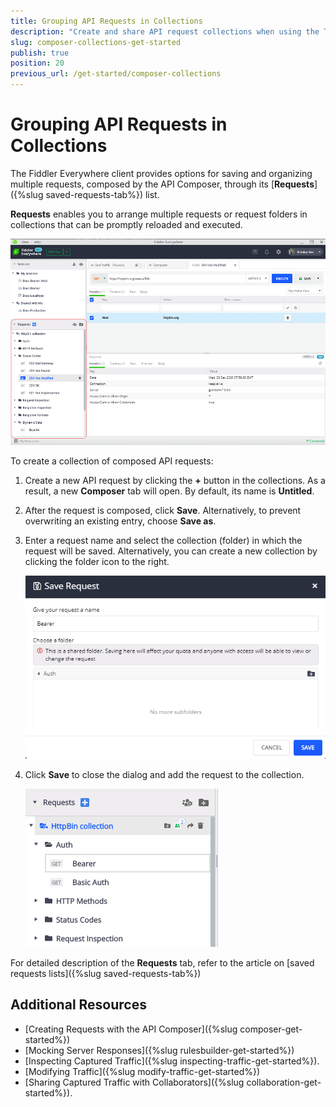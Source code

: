 ```yaml
---
title: Grouping API Requests in Collections
description: "Create and share API request collections when using the Telerik Fiddler Everywhere web-debugging HTTP-proxy client."
slug: composer-collections-get-started
publish: true
position: 20
previous_url: /get-started/composer-collections
---
```


# Grouping API Requests in Collections

The Fiddler Everywhere client provides options for saving and organizing multiple requests, composed by the API Composer, through its [**Requests**]({%slug saved-requests-tab%}) list.

**Requests** enables you to arrange multiple requests or request folders in collections that can be promptly reloaded and executed.

![Requests lists](../../images/requests/requests-list-all.png)

To create a collection of composed API requests:

1. Create a new API request by clicking the **+** button in the collections. As a result, a new **Composer** tab will open. By default, its name is **Untitled**.

2. After the request is composed, click **Save**. Alternatively, to prevent overwriting an existing entry, choose **Save as**.

3. Enter a request name and select the collection (folder) in which the request will be saved. Alternatively, you can create a new collection by clicking the folder icon to the right.

    ![Requests lists](../../images/requests/requests-enter-name-and-folder.png)

3. Click **Save** to close the dialog and add the request to the collection.

    ![Requests lists](../../images/requests/requests-created-collection.png)

For detailed description of the **Requests** tab, refer to the article on [saved requests lists]({%slug saved-requests-tab%})

## Additional Resources

- [Creating Requests with the API Composer]({%slug composer-get-started%})
- [Mocking Server Responses]({%slug rulesbuilder-get-started%})
- [Inspecting Captured Traffic]({%slug inspecting-traffic-get-started%}).
- [Modifying Traffic]({%slug modify-traffic-get-started%})
- [Sharing Captured Traffic with Collaborators]({%slug collaboration-get-started%}).
